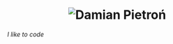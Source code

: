 <b><p align="center">
<h1 align="center">
  <img src="https://github.com/neuropython/neuropython/blob/main/damian.svg" alt="Damian Pietroń" />
</h1>
</p></b>

*I like to code*



